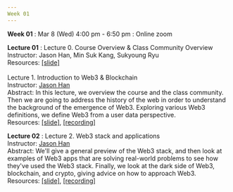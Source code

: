 ```yaml
---
Week 01
---
```


<b>Week 01</b>
: Mar 8 (Wed) 4:00 pm - 6:50 pm
  : Online zoom

<b>Lecture 01</b>
: Lecture 0. Course Overview & Class Community Overview<br>
  Instructor: Jason Han, Min Suk Kang, Sukyoung Ryu<br>
  Resources: <a href="/kaist/assets/files/Web3@KAIST-Lecture00-CourseOverview.pdf" target="_blank">[slide]</a><br>
  <br>
  Lecture 1. Introduction to Web3 & Blockchain<br>
  Instructor: <a href="/kaist/staff/#Jaesun Han (Jason)">Jason Han</a><br>
  Abstract: In this lecture, we overview the course and the class community. Then we are going to address the history of the web in order to understand the background of the emergence of Web3. Exploring various Web3 definitions, we define Web3 from a user data perspective.<br>
  Resources: <a href="/kaist/assets/files/Web3@KAIST-Lecture01.pdf" target="_blank">[slide]</a>, <a href="https://youtu.be/C-GWS-M4sw0" target="_blank">[recording]</a><br>

<b>Lecture 02</b>
: Lecture 2. Web3 stack and applications<br>
  Instructor: <a href="/kaist/staff/#Jaesun Han (Jason)">Jason Han</a><br>
  Abstract: We'll give a general preview of the Web3 stack, and then look at examples of Web3 apps that are solving real-world problems to see how they've used the Web3 stack. Finally, we look at the dark side of Web3, blockchain, and crypto, giving advice on how to approach Web3.<br> 
  Resources: <a href="/kaist/assets/files/Web3@KAIST-Lecture02.pdf" target="_blank">[slide]</a>, <a href="https://youtu.be/KQnvneNQMJY" target="_blank">[recording]</a><br>
